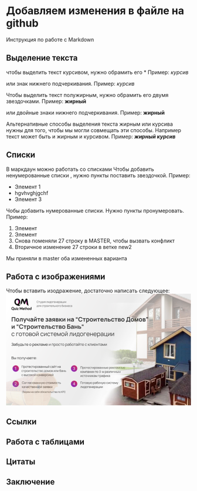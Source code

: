 # Добавляем изменения в файле на github

Инструкция по работе с Markdown

## Выделение текста
чтобы выделить текст курсивом, нужно обрамить его * Пример: *курсив*

или знак нижнего подчеркивания. Пример:  _курсив_



Чтобы выделить текст полужирным, нужно обрамить его двумя звездочками.  Пример: **жирный**

или двойные знаки нижнего подчеркивания. Пример: __жирный__ 

Альтернативные способы выделения текста жирным или курсива нужны для того, чтобы мы могли совмещать эти способы.  Например текст может быть и жирным и курсивом. Пример:  **_жирный курсив_**
## Списки
В маркдаун можно работать со списками
Чтобы добавить ненумерованные списки , нужно пункты поставить звездочкой. 
Пример: 
* Элемент 1
* hgvhvghjgchf
* Элемент 3

Чобы добавить нумерованные списки. Нужно пункты пронумеровать.  
Пример: 
1. Элемент
2. Элемент
3. Снова поменяли 27 строку в  MASTER, чтобы вызвать конфликт 
3. Вторичное изменение  27 строки в ветке new2

Мы приняли в master оба измененных варианта 



## Работа с изображениями

Чтобы вставить изодражение, достаточно написать следующее: ![Это скрин экрана](print.png)

## Ссылки

## Работа с таблицами 

## Цитаты

## Заключение 
